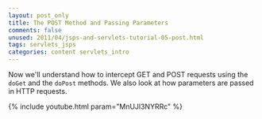 ```yaml
---           
layout: post_only
title: The POST Method and Passing Parameters
comments: false
unused: 2011/04/jsps-and-servlets-tutorial-05-post.html
tags: servlets_jsps
categories: content servlets_intro
---
```


Now we'll understand how to intercept GET and POST requests using the `doGet` and the `doPost` methods. We also look at how parameters are passed in HTTP requests.

{% include youtube.html param="MnUJl3NYRRc" %}
